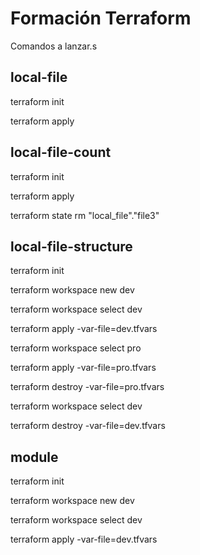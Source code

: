 # Formación Terraform

Comandos a lanzar.s

## local-file

terraform init

terraform apply

## local-file-count

terraform init

terraform apply

terraform state rm "local_file"."file3"

## local-file-structure

terraform init

terraform workspace new dev

terraform workspace select dev

terraform apply -var-file=dev.tfvars


terraform workspace select pro

terraform apply -var-file=pro.tfvars


terraform destroy -var-file=pro.tfvars


terraform workspace select dev

terraform destroy -var-file=dev.tfvars

## module

terraform init

terraform workspace new dev

terraform workspace select dev

terraform apply -var-file=dev.tfvars
